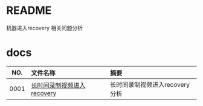 # README

机器进入recovery 相关问题分析

# docs

NO.|文件名称|摘要
:--:|:--|:--
0001| [长时间录制视频进入recovery](recovery/0001_camera_record.md) | 长时间录制视频进入recovery分析